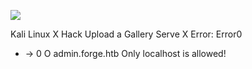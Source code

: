 ![](Maszyny/Linux/Medium/Forge/Pasted%20image%2020210917200945.png)

Kali Linux X
Hack Upload a Gallery
Serve X Error:
Error0
+ →
0 O admin.forge.htb
Only localhost is allowed!
